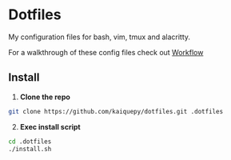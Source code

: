 # Dotfiles

My configuration files for bash, vim, tmux and alacritty.

For a walkthrough of these config files check out [Workflow](https://kaique-3.gitbook.io/kaiquepy/sistemas-operacionais/linux/workflow)

## Install
1. **Clone the repo**
```bash
git clone https://github.com/kaiquepy/dotfiles.git .dotfiles
```
2. **Exec install script**
```bash
cd .dotfiles
./install.sh
```
